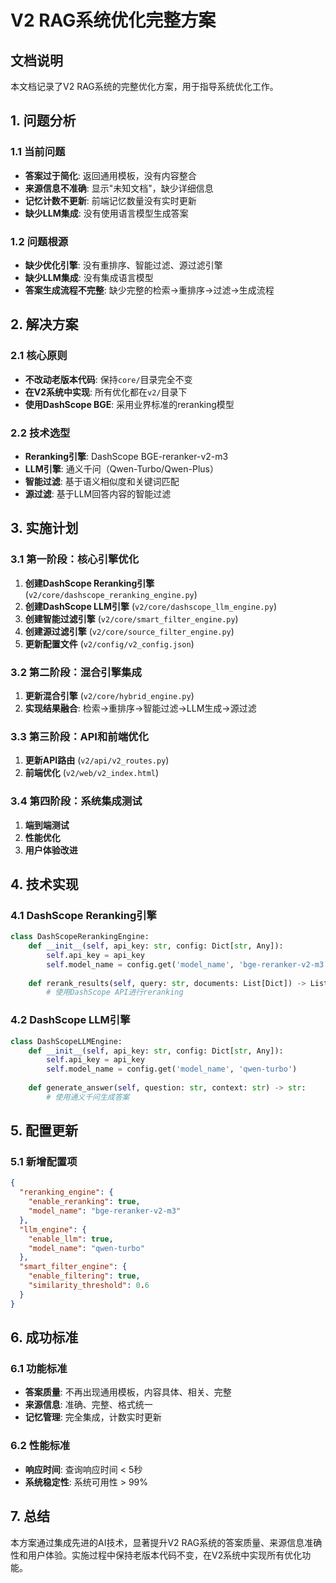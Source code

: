 # V2 RAG系统优化完整方案

## 文档说明
本文档记录了V2 RAG系统的完整优化方案，用于指导系统优化工作。

## 1. 问题分析

### 1.1 当前问题
- **答案过于简化**: 返回通用模板，没有内容整合
- **来源信息不准确**: 显示"未知文档"，缺少详细信息
- **记忆计数不更新**: 前端记忆数量没有实时更新
- **缺少LLM集成**: 没有使用语言模型生成答案

### 1.2 问题根源
- **缺少优化引擎**: 没有重排序、智能过滤、源过滤引擎
- **缺少LLM集成**: 没有集成语言模型
- **答案生成流程不完整**: 缺少完整的检索→重排序→过滤→生成流程

## 2. 解决方案

### 2.1 核心原则
- **不改动老版本代码**: 保持`core/`目录完全不变
- **在V2系统中实现**: 所有优化都在`v2/`目录下
- **使用DashScope BGE**: 采用业界标准的reranking模型

### 2.2 技术选型
- **Reranking引擎**: DashScope BGE-reranker-v2-m3
- **LLM引擎**: 通义千问（Qwen-Turbo/Qwen-Plus）
- **智能过滤**: 基于语义相似度和关键词匹配
- **源过滤**: 基于LLM回答内容的智能过滤

## 3. 实施计划

### 3.1 第一阶段：核心引擎优化
1. **创建DashScope Reranking引擎** (`v2/core/dashscope_reranking_engine.py`)
2. **创建DashScope LLM引擎** (`v2/core/dashscope_llm_engine.py`)
3. **创建智能过滤引擎** (`v2/core/smart_filter_engine.py`)
4. **创建源过滤引擎** (`v2/core/source_filter_engine.py`)
5. **更新配置文件** (`v2/config/v2_config.json`)

### 3.2 第二阶段：混合引擎集成
1. **更新混合引擎** (`v2/core/hybrid_engine.py`)
2. **实现结果融合**: 检索→重排序→智能过滤→LLM生成→源过滤

### 3.3 第三阶段：API和前端优化
1. **更新API路由** (`v2/api/v2_routes.py`)
2. **前端优化** (`v2/web/v2_index.html`)

### 3.4 第四阶段：系统集成测试
1. **端到端测试**
2. **性能优化**
3. **用户体验改进**

## 4. 技术实现

### 4.1 DashScope Reranking引擎
```python
class DashScopeRerankingEngine:
    def __init__(self, api_key: str, config: Dict[str, Any]):
        self.api_key = api_key
        self.model_name = config.get('model_name', 'bge-reranker-v2-m3')
        
    def rerank_results(self, query: str, documents: List[Dict]) -> List[Dict]:
        # 使用DashScope API进行reranking
```

### 4.2 DashScope LLM引擎
```python
class DashScopeLLMEngine:
    def __init__(self, api_key: str, config: Dict[str, Any]):
        self.api_key = api_key
        self.model_name = config.get('model_name', 'qwen-turbo')
        
    def generate_answer(self, question: str, context: str) -> str:
        # 使用通义千问生成答案
```

## 5. 配置更新

### 5.1 新增配置项
```json
{
  "reranking_engine": {
    "enable_reranking": true,
    "model_name": "bge-reranker-v2-m3"
  },
  "llm_engine": {
    "enable_llm": true,
    "model_name": "qwen-turbo"
  },
  "smart_filter_engine": {
    "enable_filtering": true,
    "similarity_threshold": 0.6
  }
}
```

## 6. 成功标准

### 6.1 功能标准
- **答案质量**: 不再出现通用模板，内容具体、相关、完整
- **来源信息**: 准确、完整、格式统一
- **记忆管理**: 完全集成，计数实时更新

### 6.2 性能标准
- **响应时间**: 查询响应时间 < 5秒
- **系统稳定性**: 系统可用性 > 99%

## 7. 总结

本方案通过集成先进的AI技术，显著提升V2 RAG系统的答案质量、来源信息准确性和用户体验。实施过程中保持老版本代码不变，在V2系统中实现所有优化功能。
